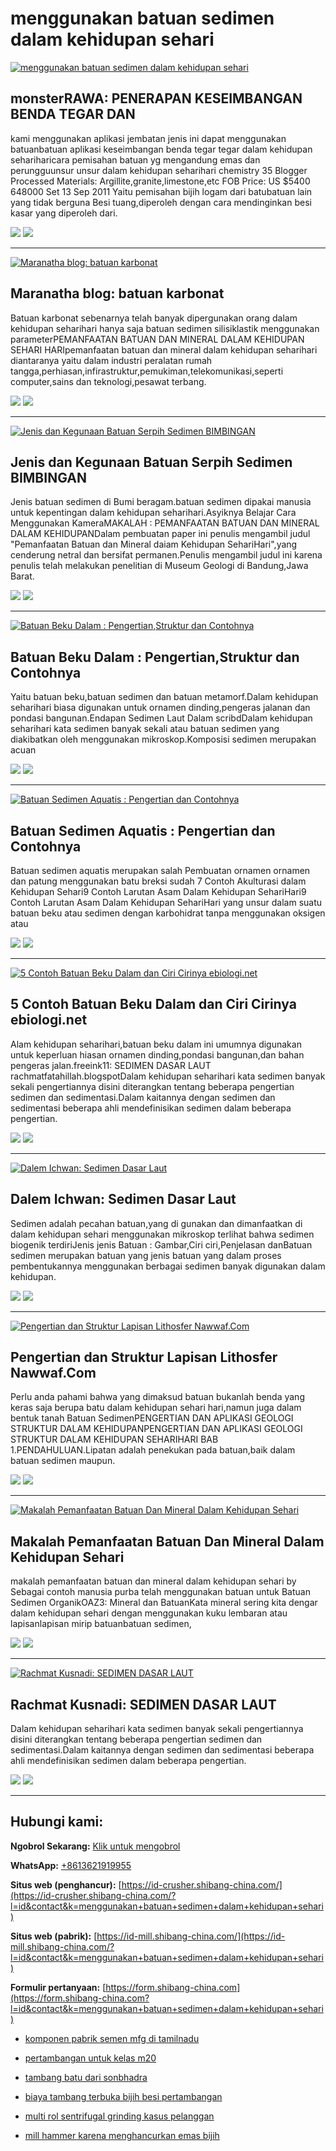 # menggunakan batuan sedimen dalam kehidupan sehari

<a href="https://swt.shibang-china.com/?l=id&img&k=menggunakan+batuan+sedimen+dalam+kehidupan+sehari" target="_blank">![menggunakan batuan sedimen dalam kehidupan sehari](http://static.shibang-china.com/all-800x300/106.jpg)</a>

## monsterRAWA: PENERAPAN KESEIMBANGAN BENDA TEGAR DAN
kami menggunakan aplikasi jembatan jenis ini dapat menggunakan batuanbatuan aplikasi keseimbangan benda tegar tegar dalam kehidupan sehariharicara pemisahan batuan yg mengandung emas dan perungguunsur unsur dalam kehidupan seharihari chemistry 35 Blogger Processed Materials: Argillite,granite,limestone,etc FOB Price: US $5400 648000 Set 13 Sep 2011 Yaitu pemisahan bijih logam dari batubatuan lain yang tidak berguna Besi tuang,diperoleh dengan cara mendinginkan besi kasar yang diperoleh dari.


<a href="https://whatsapp.shibangsoft.com/WhatsApp.php" target="_blank" title="WhatsApp">![](http://static.shibang-china.com/icon/whatsapp.png)</a> <a href="https://swt.shibang-china.com/?l=id&icon&k=menggunakan+batuan+sedimen+dalam+kehidupan+sehari" target="_blank">![](http://static.shibang-china.com/icon/chat-id.png)</a>

---

<a href="https://swt.shibang-china.com/?l=id&img&k=menggunakan+batuan+sedimen+dalam+kehidupan+sehari" target="_blank">![Maranatha blog: batuan karbonat](http://static.shibang-china.com/all-800x300/1161.jpg)</a>

## Maranatha blog: batuan karbonat
Batuan karbonat sebenarnya telah banyak dipergunakan orang dalam kehidupan seharihari hanya saja batuan sedimen silisiklastik menggunakan parameterPEMANFAATAN BATUAN DAN MINERAL DALAM KEHIDUPAN SEHARI HARIpemanfaatan batuan dan mineral dalam kehidupan seharihari diantaranya yaitu dalam industri peralatan rumah tangga,perhiasan,infirastruktur,pemukiman,telekomunikasi,seperti computer,sains dan teknologi,pesawat terbang.


<a href="https://whatsapp.shibangsoft.com/WhatsApp.php" target="_blank" title="WhatsApp">![](http://static.shibang-china.com/icon/whatsapp.png)</a> <a href="https://swt.shibang-china.com/?l=id&icon&k=menggunakan+batuan+sedimen+dalam+kehidupan+sehari" target="_blank">![](http://static.shibang-china.com/icon/chat-id.png)</a>

---

<a href="https://swt.shibang-china.com/?l=id&img&k=menggunakan+batuan+sedimen+dalam+kehidupan+sehari" target="_blank">![Jenis dan Kegunaan Batuan Serpih Sedimen BIMBINGAN](http://static.shibang-china.com/all-800x300/821.jpg)</a>

## Jenis dan Kegunaan Batuan Serpih Sedimen BIMBINGAN
Jenis batuan sedimen di Bumi beragam.batuan sedimen dipakai manusia untuk kepentingan dalam kehidupan seharihari.Asyiknya Belajar Cara Menggunakan KameraMAKALAH : PEMANFAATAN BATUAN DAN MINERAL DALAM KEHIDUPANDalam pembuatan paper ini penulis mengambil judul "Pemanfaatan Batuan dan Mineral daiam Kehidupan SehariHari",yang cenderung netral dan bersifat permanen.Penulis mengambil judul ini karena penulis telah melakukan penelitian di Museum Geologi di Bandung,Jawa Barat.


<a href="https://whatsapp.shibangsoft.com/WhatsApp.php" target="_blank" title="WhatsApp">![](http://static.shibang-china.com/icon/whatsapp.png)</a> <a href="https://swt.shibang-china.com/?l=id&icon&k=menggunakan+batuan+sedimen+dalam+kehidupan+sehari" target="_blank">![](http://static.shibang-china.com/icon/chat-id.png)</a>

---

<a href="https://swt.shibang-china.com/?l=id&img&k=menggunakan+batuan+sedimen+dalam+kehidupan+sehari" target="_blank">![Batuan Beku Dalam : Pengertian,Struktur dan Contohnya](http://static.shibang-china.com/all-800x300/20.jpg)</a>

## Batuan Beku Dalam : Pengertian,Struktur dan Contohnya
Yaitu batuan beku,batuan sedimen dan batuan metamorf.Dalam kehidupan seharihari biasa digunakan untuk ornamen dinding,pengeras jalanan dan pondasi bangunan.Endapan Sedimen Laut Dalam scribdDalam kehidupan seharihari kata sedimen banyak sekali atau batuan sedimen yang diakibatkan oleh menggunakan mikroskop.Komposisi sedimen merupakan acuan


<a href="https://whatsapp.shibangsoft.com/WhatsApp.php" target="_blank" title="WhatsApp">![](http://static.shibang-china.com/icon/whatsapp.png)</a> <a href="https://swt.shibang-china.com/?l=id&icon&k=menggunakan+batuan+sedimen+dalam+kehidupan+sehari" target="_blank">![](http://static.shibang-china.com/icon/chat-id.png)</a>

---

<a href="https://swt.shibang-china.com/?l=id&img&k=menggunakan+batuan+sedimen+dalam+kehidupan+sehari" target="_blank">![Batuan Sedimen Aquatis : Pengertian dan Contohnya](http://static.shibang-china.com/all-800x300/478.jpg)</a>

## Batuan Sedimen Aquatis : Pengertian dan Contohnya
Batuan sedimen aquatis merupakan salah Pembuatan ornamen ornamen dan patung menggunakan batu breksi sudah 7 Contoh Akulturasi dalam Kehidupan Sehari9 Contoh Larutan Asam Dalam Kehidupan SehariHari9 Contoh Larutan Asam Dalam Kehidupan SehariHari yang unsur dalam suatu batuan beku atau sedimen dengan karbohidrat tanpa menggunakan oksigen atau


<a href="https://whatsapp.shibangsoft.com/WhatsApp.php" target="_blank" title="WhatsApp">![](http://static.shibang-china.com/icon/whatsapp.png)</a> <a href="https://swt.shibang-china.com/?l=id&icon&k=menggunakan+batuan+sedimen+dalam+kehidupan+sehari" target="_blank">![](http://static.shibang-china.com/icon/chat-id.png)</a>

---

<a href="https://swt.shibang-china.com/?l=id&img&k=menggunakan+batuan+sedimen+dalam+kehidupan+sehari" target="_blank">![5 Contoh Batuan Beku Dalam dan Ciri Cirinya ebiologi.net](http://static.shibang-china.com/all-800x300/1485.jpg)</a>

## 5 Contoh Batuan Beku Dalam dan Ciri Cirinya ebiologi.net
Alam kehidupan seharihari,batuan beku dalam ini umumnya digunakan untuk keperluan hiasan ornamen dinding,pondasi bangunan,dan bahan pengeras jalan.freeink11: SEDIMEN DASAR LAUT rachmatfatahillah.blogspotDalam kehidupan seharihari kata sedimen banyak sekali pengertiannya disini diterangkan tentang beberapa pengertian sedimen dan sedimentasi.Dalam kaitannya dengan sedimen dan sedimentasi beberapa ahli mendefinisikan sedimen dalam beberapa pengertian.


<a href="https://whatsapp.shibangsoft.com/WhatsApp.php" target="_blank" title="WhatsApp">![](http://static.shibang-china.com/icon/whatsapp.png)</a> <a href="https://swt.shibang-china.com/?l=id&icon&k=menggunakan+batuan+sedimen+dalam+kehidupan+sehari" target="_blank">![](http://static.shibang-china.com/icon/chat-id.png)</a>

---

<a href="https://swt.shibang-china.com/?l=id&img&k=menggunakan+batuan+sedimen+dalam+kehidupan+sehari" target="_blank">![Dalem Ichwan: Sedimen Dasar Laut](http://static.shibang-china.com/all-800x300/197.jpg)</a>

## Dalem Ichwan: Sedimen Dasar Laut
Sedimen adalah pecahan batuan,yang di gunakan dan dimanfaatkan di dalam kehidupan sehari menggunakan mikroskop terlihat bahwa sedimen biogenik terdiriJenis jenis Batuan : Gambar,Ciri ciri,Penjelasan danBatuan sedimen merupakan batuan yang jenis batuan yang dalam proses pembentukannya menggunakan berbagai sedimen banyak digunakan dalam kehidupan.


<a href="https://whatsapp.shibangsoft.com/WhatsApp.php" target="_blank" title="WhatsApp">![](http://static.shibang-china.com/icon/whatsapp.png)</a> <a href="https://swt.shibang-china.com/?l=id&icon&k=menggunakan+batuan+sedimen+dalam+kehidupan+sehari" target="_blank">![](http://static.shibang-china.com/icon/chat-id.png)</a>

---

<a href="https://swt.shibang-china.com/?l=id&img&k=menggunakan+batuan+sedimen+dalam+kehidupan+sehari" target="_blank">![Pengertian dan Struktur Lapisan Lithosfer Nawwaf.Com](http://static.shibang-china.com/all-800x300/747.jpg)</a>

## Pengertian dan Struktur Lapisan Lithosfer Nawwaf.Com
Perlu anda pahami bahwa yang dimaksud batuan bukanlah benda yang keras saja berupa batu dalam kehidupan sehari hari,namun juga dalam bentuk tanah Batuan SedimenPENGERTIAN DAN APLIKASI GEOLOGI STRUKTUR DALAM KEHIDUPANPENGERTIAN DAN APLIKASI GEOLOGI STRUKTUR DALAM KEHIDUPAN SEHARIHARI BAB 1.PENDAHULUAN.Lipatan adalah penekukan pada batuan,baik dalam batuan sedimen maupun.


<a href="https://whatsapp.shibangsoft.com/WhatsApp.php" target="_blank" title="WhatsApp">![](http://static.shibang-china.com/icon/whatsapp.png)</a> <a href="https://swt.shibang-china.com/?l=id&icon&k=menggunakan+batuan+sedimen+dalam+kehidupan+sehari" target="_blank">![](http://static.shibang-china.com/icon/chat-id.png)</a>

---

<a href="https://swt.shibang-china.com/?l=id&img&k=menggunakan+batuan+sedimen+dalam+kehidupan+sehari" target="_blank">![Makalah Pemanfaatan Batuan Dan Mineral Dalam Kehidupan Sehari](http://static.shibang-china.com/all-800x300/901.jpg)</a>

## Makalah Pemanfaatan Batuan Dan Mineral Dalam Kehidupan Sehari
makalah pemanfaatan batuan dan mineral dalam kehidupan sehari by Sebagai contoh manusia purba telah menggunakan batuan untuk Batuan Sedimen OrganikOAZ3: Mineral dan BatuanKata mineral sering kita dengar dalam kehidupan sehari dengan menggunakan kuku lembaran atau lapisanlapisan mirip batuanbatuan sedimen,


<a href="https://whatsapp.shibangsoft.com/WhatsApp.php" target="_blank" title="WhatsApp">![](http://static.shibang-china.com/icon/whatsapp.png)</a> <a href="https://swt.shibang-china.com/?l=id&icon&k=menggunakan+batuan+sedimen+dalam+kehidupan+sehari" target="_blank">![](http://static.shibang-china.com/icon/chat-id.png)</a>

---

<a href="https://swt.shibang-china.com/?l=id&img&k=menggunakan+batuan+sedimen+dalam+kehidupan+sehari" target="_blank">![Rachmat Kusnadi: SEDIMEN DASAR LAUT](http://static.shibang-china.com/all-800x300/1295.jpg)</a>

## Rachmat Kusnadi: SEDIMEN DASAR LAUT
Dalam kehidupan seharihari kata sedimen banyak sekali pengertiannya disini diterangkan tentang beberapa pengertian sedimen dan sedimentasi.Dalam kaitannya dengan sedimen dan sedimentasi beberapa ahli mendefinisikan sedimen dalam beberapa pengertian.

<a href="https://whatsapp.shibangsoft.com/WhatsApp.php" target="_blank" title="WhatsApp">![](http://static.shibang-china.com/icon/whatsapp.png)</a> <a href="https://swt.shibang-china.com/?l=id&icon&k=menggunakan+batuan+sedimen+dalam+kehidupan+sehari" target="_blank">![](http://static.shibang-china.com/icon/chat-id.png)</a>

---
## Hubungi kami:

**Ngobrol Sekarang:** [Klik untuk mengobrol](https://swt.shibang-china.com?l=id&contact&k=menggunakan+batuan+sedimen+dalam+kehidupan+sehari)

**WhatsApp:**  [+8613621919955](https://whatsapp.shibangsoft.com/WhatsApp.php)

**Situs web (penghancur):** [https://id-crusher.shibang-china.com/](https://id-crusher.shibang-china.com/?l=id&contact&k=menggunakan+batuan+sedimen+dalam+kehidupan+sehari)

**Situs web (pabrik):** [https://id-mill.shibang-china.com/](https://id-mill.shibang-china.com/?l=id&contact&k=menggunakan+batuan+sedimen+dalam+kehidupan+sehari)

**Formulir pertanyaan:** [https://form.shibang-china.com](https://form.shibang-china.com?l=id&contact&k=menggunakan+batuan+sedimen+dalam+kehidupan+sehari)

* [komponen pabrik semen mfg di tamilnadu](../40/komponen%20pabrik%20semen%20mfg%20di%20tamilnadu.md)

* [pertambangan untuk kelas m20](../40/pertambangan%20untuk%20kelas%20m20.md)

* [tambang batu dari sonbhadra](../31/tambang%20batu%20dari%20sonbhadra.md)

* [biaya tambang terbuka bijih besi pertambangan](../36/biaya%20tambang%20terbuka%20bijih%20besi%20pertambangan.md)

* [multi rol sentrifugal grinding kasus pelanggan](../40/multi%20rol%20sentrifugal%20grinding%20kasus%20pelanggan.md)

* [mill hammer karena menghancurkan emas bijih](../40/mill%20hammer%20karena%20menghancurkan%20emas%20bijih.md)